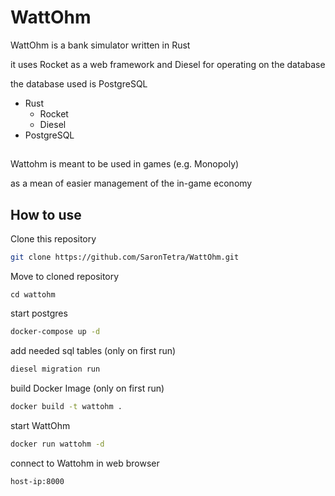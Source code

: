 # WattOhm

WattOhm is a bank simulator written in Rust

it uses Rocket as a web framework
and Diesel for operating on the database

the database used is PostgreSQL

* Rust
  * Rocket
  * Diesel
* PostgreSQL
## 
Wattohm is meant to be used in games (e.g. Monopoly)

as a mean of easier management of the in-game economy

## How to use
Clone this repository
```bash
git clone https://github.com/SaronTetra/WattOhm.git
```
Move to cloned repository
```
cd wattohm
```
start postgres
```bash
docker-compose up -d
```
add needed sql tables (only on first run)
```bash
diesel migration run
```
build Docker Image (only on first run)
```bash
docker build -t wattohm .
```
start WattOhm
```bash
docker run wattohm -d
```

connect to Wattohm in web browser
```
host-ip:8000
```
